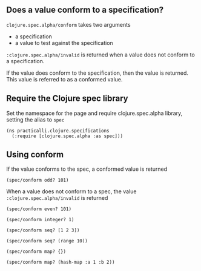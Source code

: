 ## Does a value conform to a specification?
`clojure.spec.alpha/conform` takes two arguments
- a specification
- a value to test against the specification

`:clojure.spec.alpha/invalid` is returned when a value does not conform to a specification.

If the value does conform to the specification, then the value is returned.  This value is referred to as a conformed value.

## Require the Clojure spec library
Set the namespace for the page and require clojure.spec.alpha library, setting the alias to `spec`
```eval-clojure
(ns practicalli.clojure.specifications
  (:require [clojure.spec.alpha :as spec]))
```

## Using conform

If the value conforms to the spec, a conformed value is returned
```eval-clojure
(spec/conform odd? 101)
```
<!-- => 101 -->


When a value does not conform to a spec, the value `:clojure.spec.alpha/invalid` is returned

```eval-clojure
(spec/conform even? 101)
```
 <!-- => :clojure.spec.alpha/invalid -->


```eval-clojure
(spec/conform integer? 1)
```
 <!-- => 1 -->


```eval-clojure
(spec/conform seq? [1 2 3])
```
 <!-- => :clojure.spec.alpha/invalid -->


```eval-clojure
(spec/conform seq? (range 10))
```
 <!-- => (0 1 2 3 4 5 6 7 8 9) -->


```eval-clojure
(spec/conform map? {})
```
 <!-- => {} -->


```eval-clojure
(spec/conform map? (hash-map :a 1 :b 2))
```
 <!-- => {:b 2, :a 1} -->
